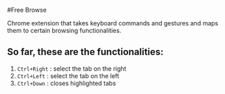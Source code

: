 #Free Browse 

Chrome extension that takes keyboard commands and gestures and maps them to certain browsing functionalities.

So far, these are the functionalities:
-------------------------------------------------
 1. `Ctrl+Right`  :  select the tab on the right
 2. `Ctrl+Left`   :  select the tab on the left
 3. `Ctrl+Down`   :  closes highlighted tabs 
